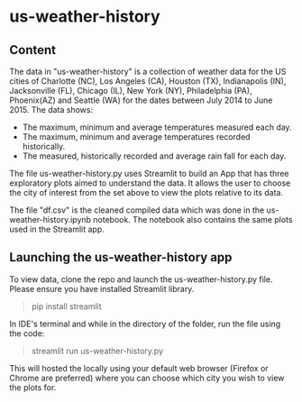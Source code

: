 # us-weather-history

## Content
The data in "us-weather-history" is a collection of weather data for the US cities of Charlotte (NC), Los Angeles (CA), Houston (TX), Indianapolis (IN), Jacksonville (FL), Chicago (IL), New York (NY), Philadelphia (PA), Phoenix(AZ) and Seattle (WA) for the dates between July 2014 to June 2015. The data shows:
- The maximum, minimum and average temperatures measured each day.
- The maximum, minimum and average temperatures recorded historically.
- The measured, historically recorded and average rain fall for each day.

The file us-weather-history.py uses Streamlit to build an App that has three exploratory plots aimed to understand the data. It allows the user to choose the city of interest from the set above to view the plots relative to its data.

The file "df.csv" is the cleaned compiled data which was done in the us-weather-history.ipynb notebook. The notebook also contains the same plots used in the Streamlit app.

## Launching the us-weather-history app

To view data, clone the repo and launch the us-weather-history.py file. Please ensure you have installed Streamlit library.

> pip install streamlit

In IDE's terminal and while in the directory of the folder, run the file using the code:

> streamlit run us-weather-history.py

This will hosted the locally using your default web browser (Firefox or Chrome are preferred) where you can choose which city you wish to view the plots for.

